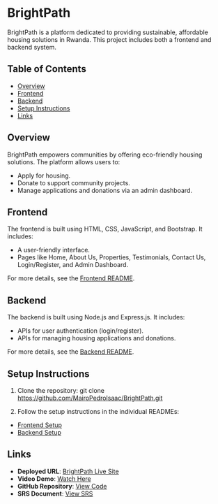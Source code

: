 # BrightPath

BrightPath is a platform dedicated to providing sustainable, affordable housing solutions in Rwanda. This project includes both a frontend and backend system.

## Table of Contents
- [Overview](#overview)
- [Frontend](#frontend)
- [Backend](#backend)
- [Setup Instructions](#setup-instructions)
- [Links](#links)

## Overview
BrightPath empowers communities by offering eco-friendly housing solutions. The platform allows users to:
- Apply for housing.
- Donate to support community projects.
- Manage applications and donations via an admin dashboard.

## Frontend
The frontend is built using HTML, CSS, JavaScript, and Bootstrap. It includes:
- A user-friendly interface.
- Pages like Home, About Us, Properties, Testimonials, Contact Us, Login/Register, and Admin Dashboard.

For more details, see the [Frontend README](frontend/README.md).

## Backend
The backend is built using Node.js and Express.js. It includes:
- APIs for user authentication (login/register).
- APIs for managing housing applications and donations.

For more details, see the [Backend README](backend/README.md).

## Setup Instructions
1. Clone the repository:
git clone https://github.com/MairoPedroIsaac/BrightPath.git

2. Follow the setup instructions in the individual READMEs:
- [Frontend Setup](frontend/README.md)
- [Backend Setup](backend/README.md)

## Links
- **Deployed URL**: [BrightPath Live Site](https://bright-path-rho.vercel.app/)
- **Video Demo**: [Watch Here](https://youtu.be/rJo2uWhk6J8)
- **GitHub Repository**: [View Code](https://github.com/MairoPedroIsaac/BrightPath)
- **SRS Document**: [View SRS](https://docs.google.com/document/d/1dFvaWHAgQ2g5cOJSMLwTT5_bmsp_25Q_e5fl3ESMfLY/edit?tab=t.0)